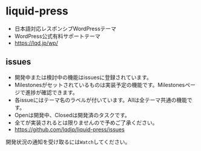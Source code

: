 # liquid-press
* 日本語対応レスポンシブWordPressテーマ
* WordPress公式有料サポートテーマ
* https://lqd.jp/wp/

## issues
* 開発中または検討中の機能はissuesに登録されています。
* Milestonesがセットされているものは実装予定の機能です。Milestonesページで進捗が確認できます。
* 各issueにはテーマ名のラベルが付いています。Allは全テーマ共通の機能です。
* Openは開発中、Closedは開発済のタスクです。
* 全てが実装されるとは限りませんので予めご了承ください。
* https://github.com/lqdjp/liquid-press/issues

開発状況の通知を受け取るには`Watch`してください。
